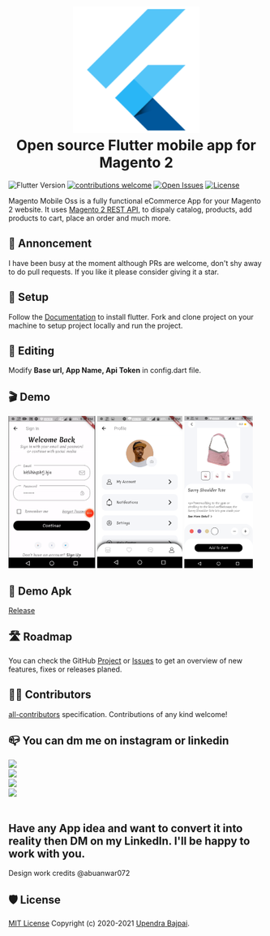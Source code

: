 <h1 align="center">
  <br>
  <a href="https://github.com/upendra-bajpai/magento-mobile-oss/wiki/"><img src="ic_launcher.png" alt="Magento Flutter logo" width="250"></a>
  <br>
  Open source Flutter mobile app for Magento 2
  <br>
</h1>

![Flutter Version](https://img.shields.io/badge/Flutter-2.1-blue)
[![contributions welcome](https://img.shields.io/badge/contributions-welcome-brightgreen.svg?style=flat)](https://github.com/upendra-bajpai/magento-mobile-oss/issues)
[![Open Issues](https://img.shields.io/github/issues/upendra-bajpai/magento-mobile-oss)](https://github.com/upendra-bajpai/magento-mobile-oss/issues)
[![License](https://img.shields.io/badge/license-MIT-yellowgreen)](LICENSE)


Magento Mobile Oss is a fully functional eCommerce App for your Magento 2 website. It uses [Magento 2 REST API](https://devdocs.magento.com/guides/v2.3/get-started/rest_front.html), to dispaly catalog, products, add products to cart, place an order and much more.

## 📣 Annoncement

I have been busy at the moment although PRs are welcome, don't shy away to do pull requests. 
If you like it please consider giving it a star.

## 📲 Setup

Follow the [Documentation](https://docs.flutter.dev/get-started/install) to install flutter. Fork and clone project on your machine to setup project locally and run the project.

## 🎨  Editing

Modify <b>Base url, App Name, Api Token</b> in config.dart file.

## 🎬 Demo

<img src="0.gif" height="300em" /> <img src="2.png" height="300em" /> <img src="3.png" height="300em" />

## 📲 Demo Apk
[Release](https://github.com/upendra-bajpai/magento-mobile-oss/tree/oss/build/app/outputs/flutter-apk)
## 🛣 Roadmap

You can check the GitHub [Project](https://github.com/upendra-bajpai/magento-mobile-oss/projects/1) or [Issues](https://github.com/upendra-bajpai/magento-mobile-oss/issues) to get an overview of new features, fixes or releases planed. 

## 👨‍💻 Contributors

 [all-contributors](https://github.com/all-contributors/all-contributors) specification. Contributions of any kind welcome!

## 📪 You can dm me on instagram or linkedin

<div
  <a href="https://github.com/upendra-bajpai?tab=followers">
    <img src="https://img.shields.io/github/followers/upendra-bajpai?label=Follow%20%40upendra&style=social" />
  </a>
  <br/>
  <a  href="https://www.instagram.com/bajpaiupendra/">
    <img src="https://img.shields.io/badge/Instagram-E4405F?style=for-the-badge&logo=instagram&logoColor=white" />
  </a>
  <br/>
  <a  href="https://stackoverflow.com/users/6678140/upendra">
    <img src="https://img.shields.io/badge/Stack_Overflow-FE7A16?style=for-the-badge&logo=stack-overflow&logoColor=white" />
  </a>
  <br/>
<a  href="https://www.linkedin.com/in/upendrabajpai">
    <img src="https://img.shields.io/badge/LinkedIn-0077B5?style=for-the-badge&logo=linkedin&logoColor=white" />
  </a>
</div>
<br/>

## Have any App idea and want to convert it into reality then DM on my LinkedIn. I'll be happy to work with you.
<!--I open to any discussion. I have [Slack](https://join.slack.com/t/magento-react-native/shared_invite/enQtNjE3ODY0MDUxOTQyLTgwNDY2YzczNTEyNjQyY2QzMmY5ZDY4MmZlYjMyYmRiYzgzZjBiMDhmOTYxMDZkZjAwODkwZGI2MjAxY2FkNTE) workspace so ping me via email if you want to join. 

troublesohard@gmail.com-->

<!--[upwork](https://www.upwork.com/o/profiles/users/_~019a1afcd3f56e9469/)-->

<!-- [linkedin](https://www.linkedin.com/in/upendrabajpai/) -->

<!--## 🎉 Thanks to

[<img src="https://global-uploads.webflow.com/5c741219fd0819540590e785/5c741219fd0819856890e790_asset%2039.svg" width="200px">](https://www.bugsnag.com/)

They are offering an open-source plan for this project.-->

Design work credits @abuanwar072

## 🛡 License

[MIT License](LICENSE) Copyright (c) 2020-2021 [Upendra Bajpai](https://www.linkedin.com/in/upendrabajpai/).